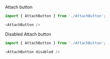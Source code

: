 Attach button

```js
import { AttachButton } from './AttachButton';

<AttachButton />
```

Disabled Attach button

```js
import { AttachButton } from './AttachButton';

<AttachButton disabled />
```
